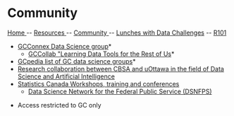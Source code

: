 

# Community

[ Home ](https://IVI-M.github.io/R-Ottawa/) --  [ Resources ](resources.md) -- [ Community ](community.md) -- [Lunches with Data Challenges](meetups.md) -- [ R101 ](101.md)

- [GCConnex Data Science group](https://gcconnex.gc.ca/groups/profile/5394852/data-science-goc)*
  - [GCCollab "Learning Data Tools for the Rest of Us](https://gcconnex.gc.ca/groups/profile/5394852/data-science-goc)*
- [GCpedia list of GC data science groups]()*
- [Research collaboration between CBSA and uOttawa in the field of Data Science and Artificial Intelligence](https://www.data-action-lab.com/2020/02/27/research-partnership-started-between-uottawa-and-cbsa-in-the-field-of-artificial-intelligence/)
- [Statistics Canada Workshops, training and conferences](https://www.statcan.gc.ca/eng/wtc)
  - [Data Science Network for the Federal Public Service (DSNFPS)](https://www.statcan.gc.ca/eng/data-science/network)
  
* Access restricted to GC only

